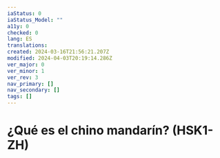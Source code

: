 ```yaml
---
iaStatus: 0
iaStatus_Model: ""
a11y: 0
checked: 0
lang: ES
translations: 
created: 2024-03-16T21:56:21.207Z
modified: 2024-04-03T20:19:14.286Z
ver_major: 0
ver_minor: 1
ver_rev: 3
nav_primary: []
nav_secondary: []
tags: []
---
```

# ¿Qué es el chino mandarín? (HSK1-ZH)
